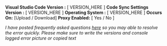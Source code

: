 **Visual Studio Code Version :** [ VERSION_HERE ]
**Code Sync Settings Version :** [ VERSION_HERE ]
**Operating System :** [ VERSION_HERE ]
**Occurs On:** [Upload / Download]
**Proxy Enabled:** [ Yes / No ]

_I have posted frequently asked questions [here](http://shanalikhan.github.io/2016/11/07/visual-studio-code-frequently-asked-questions.html) so you may able to resolve the error quickly. Please make sure to write the versions and console logged error picture or copied text_


